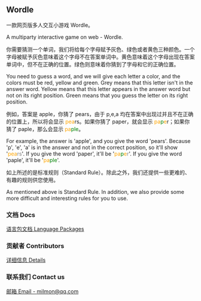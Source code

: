## Wordle

一款网页版多人交互小游戏 Wordle。

A multiparty interactive game on web - Wordle.

你需要猜测一个单词，我们将给每个字母赋予灰色、绿色或者黄色三种颜色。一个字母被赋予灰色意味着这个字母不在答案单词中。黄色意味着这个字母出现在答案单词中，但不在正确的位置。绿色则意味着你猜到了字母和它的正确位置。

You need to guess a word, and we will give each letter a color, and the colors must be red, yellow and green. Grey means that this letter isn't in the answer word. Yellow means that this letter appears in the answer word but not on its right position. Green means that you guess the letter on its right position.

例如，答案是 apple，你猜了 pears，由于 p,e,a 均在答案中出现过并且不在正确的位置上，所以将会显示 <span style="color: orange;">pea</span><span style="color: gery;">rs</span>。如果你猜了 paper，就会显示 <span style="color: orange;">pa</span><span style="color: green;">p</span><span style="color: orange;">e</span><span style="color: gery;">r</span>；如果你猜了 paple，那么会显示 <span style="color: orange;">pa</span><span style="color: green;">ple</span>。

For example, the answer is 'apple', and you give the word 'pears'. Because 'p', 'e', 'a' is in the answer and not in the correct position, so it'll show '<span style="color: orange;">pea</span><span style="color: grey;">rs</span>'. If you give the word 'paper', it'll be '<span style="color: orange;">pa</span><span style="color: green;">p</span><span style="color: orange;">e</span><span style="color: grey;">r</span>'. If you give the word 'paple', it'll be '<span style="color: orange;">pa</span><span style="color: green;">ple</span>'.

如上所述的是标准规则（Standard Rule）。除此之外，我们还提供一些更难的、有趣的规则供您使用。

As mentioned above is Standard Rule. In addition, we also provide some more difficult and interesting rules for you to use.

### 文档 Docs

[语言包文档 Language Packages](/docs/locales.md)

### 贡献者 Contributors

[详细信息 Details](https://github.com/topan-dev/wordle/graphs/contributors)

### 联系我们 Contact us

[邮箱 Email - milmon@qq.com](mailto:milmon@qq.com)
